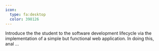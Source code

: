 ```yaml
---
icon:
  type: fa:desktop
  color: 398126
---
```


Introduce the the student to the software development lifecycle via the implementation of a simple but functional web application. In doing this, anal ... 
